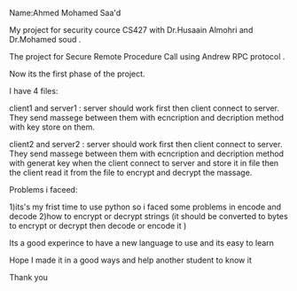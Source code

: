 Name:Ahmed Mohamed Saa'd

My project for security cource CS427 with Dr.Husaain Almohri and Dr.Mohamed soud .

The project for Secure Remote Procedure Call using Andrew RPC protocol .

Now its the first phase of the project. 

I have 4 files:

client1 and server1 : server should work first then client connect to server. They send massege between them 
with ecncription and decription method with key store on them.

client2 and server2 : server should work first then client connect to server. They send massege between them 
with ecncription and decription method with generat key when the client connect to server and store it in file then 
the client read it from the file to encrypt and decrypt the massage.

Problems i faceed:

1)its's my frist time to use python so i faced some problems in encode and decode 
2)how to encrypt or decrypt strings (it should be converted to bytes to encrypt or decrypt then decode or encode it )


Its a good experince to have a new language to use and its easy to learn 

Hope I made it in a good ways and help another student to know it 

Thank you 